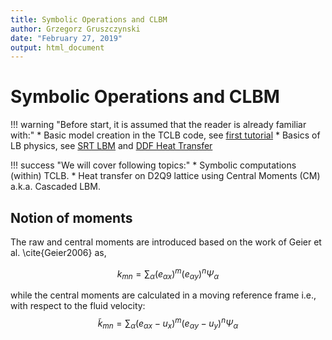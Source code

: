 ```yaml
---
title: Symbolic Operations and CLBM
author: Grzegorz Gruszczynski
date: "February 27, 2019"
output: html_document
---
```


# Symbolic Operations and CLBM

!!! warning "Before start, it is assumed that the reader is already familiar with:"
		* Basic model creation in the TCLB code, see [first tutorial](/tutorials/model-development/1.-finite-difference-wave-equation)
    * Basics of LB physics, see [SRT LBM](/tutorials/model-development/2.-D2Q9-Single-Relexation-Time) and [DDF Heat Transfer](/tutorials/model-development/4.-D2Q9-HeatTransfer)

!!! success "We will cover following topics:"
    * Symbolic computations (within) TCLB.
    * Heat transfer on D2Q9 lattice using Central Moments (CM) a.k.a. Cascaded LBM.

## Notion of moments

The raw and central moments are introduced based on the work of Geier et al. \cite{Geier2006} as,

$$ k_{mn} = \sum_{\alpha}(e_{\alpha x})^m ( e_{\alpha y})^n \Psi_{\alpha} $$

while the central moments are calculated in a moving reference frame i.e., with respect to the fluid velocity:
$$ \tilde{k}_{mn} = \sum_{\alpha} ( e_{\alpha x} - u_x)^m ( e_{\alpha y} - u_y)^n \Psi_{\alpha} $$

